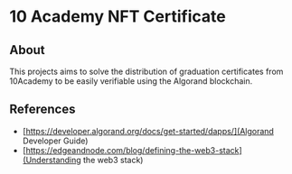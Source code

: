 # 10 Academy NFT Certificate

## About <a name = "about"></a>

This projects aims to solve the distribution of graduation certificates from 10Academy to be easily verifiable using the Algorand blockchain.

## References

- [https://developer.algorand.org/docs/get-started/dapps/](Algorand Developer Guide)
- [https://edgeandnode.com/blog/defining-the-web3-stack](Understanding the web3 stack)
